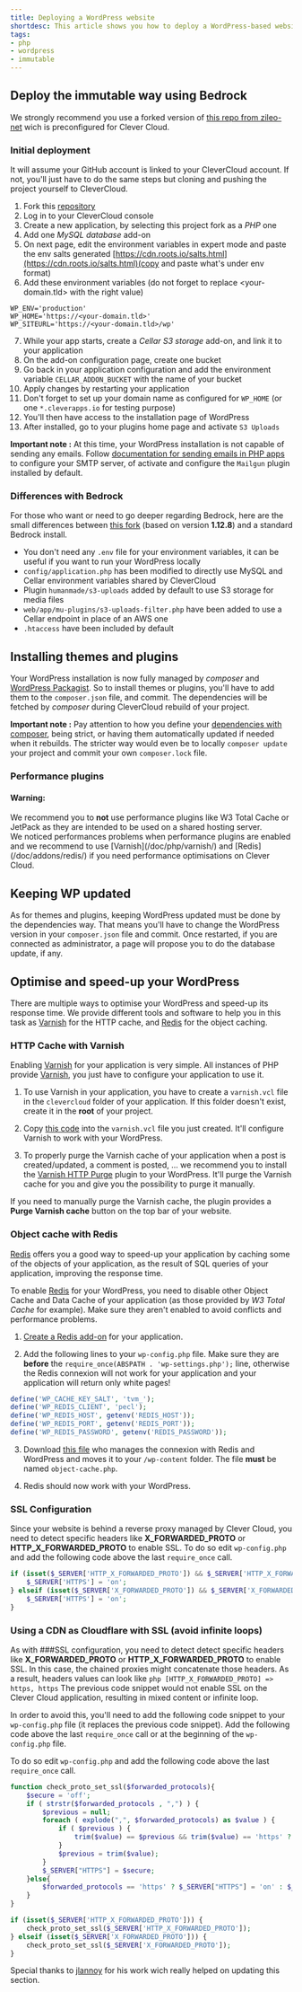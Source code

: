 ```yaml
---
title: Deploying a WordPress website
shortdesc: This article shows you how to deploy a WordPress-based website on Clever Cloud.
tags:
- php
- wordpress
- immutable
---
```


## Deploy the immutable way using Bedrock

We strongly recommend you use a forked version of [this repo from zileo-net](https://github.com/zileo-net/clevercloud-wordpress) wich is preconfigured for Clever Cloud.

### Initial deployment

It will assume your GitHub account is linked to your CleverCloud account. If not, you'll just have to do the same steps but cloning and pushing the project yourself to CleverCloud.

1. Fork this [repository](https://github.com/zileo-net/clevercloud-wordpress)
2. Log in to your CleverCloud console
3. Create a new application, by selecting this project fork as a *PHP* one
4. Add one *MySQL database* add-on
5. On next page, edit the environment variables in expert mode and paste the env salts generated [https://cdn.roots.io/salts.html](https://cdn.roots.io/salts.html)(copy and paste what's under env format)
6. Add these environment variables (do not forget to replace <your-domain.tld> with the right value)
```
WP_ENV='production'
WP_HOME='https://<your-domain.tld>'
WP_SITEURL='https://<your-domain.tld>/wp'
```
7. While your app starts, create a *Cellar S3 storage* add-on, and link it to your application
8. On the add-on configuration page, create one bucket
9. Go back in your application configuration and add the environment variable `CELLAR_ADDON_BUCKET` with the name of your bucket
10. Apply changes by restarting your application
11. Don't forget to set up your domain name as configured for `WP_HOME` (or one `*.cleverapps.io` for testing purpose)
12. You'll then have access to the installation page of WordPress
13. After installed, go to your plugins home page and activate `S3 Uploads`

**Important note :** At this time, your WordPress installation is not capable of sending any emails. Follow  [documentation for sending emails in PHP apps](https://www.clever-cloud.com/doc/php/php-apps/#sending-emails) to configure your SMTP server, of activate and configure the `Mailgun` plugin installed by default.

### Differences with Bedrock

For those who want or need to go deeper regarding Bedrock, here are the small differences between [this fork](https://github.com/zileo-net/clevercloud-wordpress) (based on version __1.12.8__) and a standard Bedrock install.
- You don't need any `.env` file for your environment variables, it can be useful if you want to run your WordPress locally
- `config/application.php` has been modified to directly use MySQL and Cellar environment variables shared by CleverCloud
- Plugin `humanmade/s3-uploads` added by default to use S3 storage for media files
- `web/app/mu-plugins/s3-uploads-filter.php` have been added to use a Cellar endpoint in place of an AWS one
- `.htaccess` have been included by default

## Installing themes and plugins

Your WordPress installation is now fully managed by _composer_ and [WordPress Packagist](https://wpackagist.org). So to install themes or plugins, you'll have to add them to the `composer.json` file, and commit. The dependencies will be fetched by _composer_ during CleverCloud rebuild of your project.

**Important note :** Pay attention to how you define your [dependencies with composer](https://getcomposer.org/doc/01-basic-usage.md#installing-dependencies), being strict, or having them automatically updated if needed when it rebuilds.
The stricter way would even be to locally `composer update` your project and commit your own `composer.lock` file.

### Performance plugins

<div class="alert alert-hot-problems">
<h4>Warning:</h4>
 <p>We recommend you to <strong>not</strong> use performance plugins like W3 Total Cache or JetPack as they are
 intended to be used on a shared hosting server.<br />
 We noticed performances problems when performance plugins are enabled and we recommend to use [Varnish](/doc/php/varnish/) and [Redis](/doc/addons/redis/) if you need performance optimisations on Clever Cloud.</p>
</div>

## Keeping WP updated

As for themes and plugins, keeping WordPress updated must be done by the dependencies way. That means you'll have to change the WordPress version in your `composer.json` file and commit. Once restarted, if you are connected as administrator, a page will propose you to do the database update, if any.

## Optimise and speed-up your WordPress

There are multiple ways to optimise your WordPress and speed-up its response time.
We provide different tools and software to help you in this task as [Varnish](/doc/php/varnish/) for the HTTP cache,
and [Redis](/doc/addons/redis/) for the object caching.

### HTTP Cache with Varnish

Enabling [Varnish](/doc/tools/varnish/) for your application is very simple. All instances of PHP provide
[Varnish](/doc/tools/varnish/), you just have to configure your application to use it.

1. To use Varnish in your application, you have to create a `varnish.vcl` file in the `clevercloud` folder of
your application. If this folder doesn't exist, create it in the **root** of your project.

2. Copy [this code](https://raw.githubusercontent.com/CleverCloud/varnish-examples/master/wordpress.vcl) into the
`varnish.vcl` file you just created. It'll configure Varnish to work with your WordPress.

3. To properly purge the Varnish cache of your application when a post is created/updated, a comment is posted, ...
we recommend you to install the [Varnish HTTP Purge](https://wordpress.org/plugins/varnish-http-purge/) plugin to
your WordPress. It'll purge the Varnish cache for you and give you the possibility to purge it manually.

If you need to manually purge the Varnish cache, the plugin provides a **Purge Varnish cache** button on the top bar
of your website.

### Object cache with Redis

[Redis](/doc/addons/redis/) offers you a good way to speed-up your application by caching some of the objects of your
application, as the result of SQL queries of your application, improving the response time.

To enable [Redis](/doc/addons/redis/) for your WordPress, you need to disable other Object Cache and Data Cache of your
application (as those provided by *W3 Total Cache* for example). Make sure they aren't enabled to avoid conflicts and
performance problems.

1. [Create a Redis add-on](/doc/addons/clever-cloud-addons/) for your application.

2. Add the following lines to your `wp-config.php` file. Make sure they are **before** the
`require_once(ABSPATH . 'wp-settings.php');` line, otherwise the Redis connexion will not work for your application and
your application will return only white pages!
```php
define('WP_CACHE_KEY_SALT', 'tvm_');
define('WP_REDIS_CLIENT', 'pecl');
define('WP_REDIS_HOST', getenv('REDIS_HOST'));
define('WP_REDIS_PORT', getenv('REDIS_PORT'));
define('WP_REDIS_PASSWORD', getenv('REDIS_PASSWORD'));
```

3. Download [this file](http://plugins.svn.wordpress.org/redis-cache/trunk/includes/object-cache.php)
who manages the connexion with Redis and WordPress and moves it to your `/wp-content` folder. The file **must** be named
`object-cache.php`.

4. Redis should now work with your WordPress.

### SSL Configuration

Since your website is behind a reverse proxy managed by Clever Cloud, you need to detect specific headers like **X_FORWARDED_PROTO** or **HTTP_X_FORWARDED_PROTO** to enable SSL. To do so edit `wp-config.php` and add the following code above the last `require_once` call.
```php
if (isset($_SERVER['HTTP_X_FORWARDED_PROTO']) && $_SERVER['HTTP_X_FORWARDED_PROTO'] == 'https') {
    $_SERVER['HTTPS'] = 'on';
} elseif (isset($_SERVER['X_FORWARDED_PROTO']) && $_SERVER['X_FORWARDED_PROTO'] == 'https') {
    $_SERVER['HTTPS'] = 'on';  
}
```

### Using a CDN as Cloudflare with SSL (avoid infinite loops)

As with ###SSL configuration, you need to detect detect specific headers like **X_FORWARDED_PROTO** or **HTTP_X_FORWARDED_PROTO** to enable SSL. In this case, the chained proxies might concatenate those headers. As a result, headers values can look like 
```php [HTTP_X_FORWARDED_PROTO] => https, https```
The previous code snippet would not enable SSL on the Clever Cloud application, resulting in mixed content or infinite loop.

In order to avoid this, you'll need to add the following code snippet to your `wp-config.php` file (it replaces the previous code snippet). Add the following code above the last `require_once` call or at the beginning of the `wp-config.php` file.

To do so edit `wp-config.php` and add the following code above the last `require_once` call.
```php
function check_proto_set_ssl($forwarded_protocols){
	$secure = 'off';
	if ( strstr($forwarded_protocols , ",") ) {
		$previous = null;
		foreach ( explode(",", $forwarded_protocols) as $value ) {
			if ( $previous ) {
				trim($value) == $previous && trim($value) == 'https' ? $secure = 'on' : $secure = 'off';
			}
			$previous = trim($value);
		}
		$_SERVER["HTTPS"] = $secure;
	}else{
		$forwarded_protocols == 'https' ? $_SERVER["HTTPS"] = 'on' : $_SERVER["HTTPS"] = $secure = 'off';
	}
}

if (isset($_SERVER['HTTP_X_FORWARDED_PROTO'])) {
	check_proto_set_ssl($_SERVER['HTTP_X_FORWARDED_PROTO']);
} elseif (isset($_SERVER['X_FORWARDED_PROTO'])) {
	check_proto_set_ssl($_SERVER['X_FORWARDED_PROTO']);
}
```

Special thanks to [jlannoy](https://github.com/jlannoy) for his work wich really helped on updating this section.
